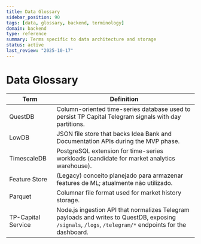 ```yaml
---
title: Data Glossary
sidebar_position: 90
tags: [data, glossary, backend, terminology]
domain: backend
type: reference
summary: Terms specific to data architecture and storage
status: active
last_review: "2025-10-17"
---
```


# Data Glossary

| Term | Definition |
|------|------------|
| QuestDB | Column-oriented time-series database used to persist TP Capital Telegram signals with day partitions. |
| LowDB | JSON file store that backs Idea Bank and Documentation APIs during the MVP phase. |
| TimescaleDB | PostgreSQL extension for time-series workloads (candidate for market analytics warehouse). |
| Feature Store | (Legacy) conceito planejado para armazenar features de ML; atualmente não utilizado. |
| Parquet | Columnar file format used for market history storage. |
| TP-Capital Service | Node.js ingestion API that normalizes Telegram payloads and writes to QuestDB, exposing `/signals`, `/logs`, `/telegram/*` endpoints for the dashboard. |
